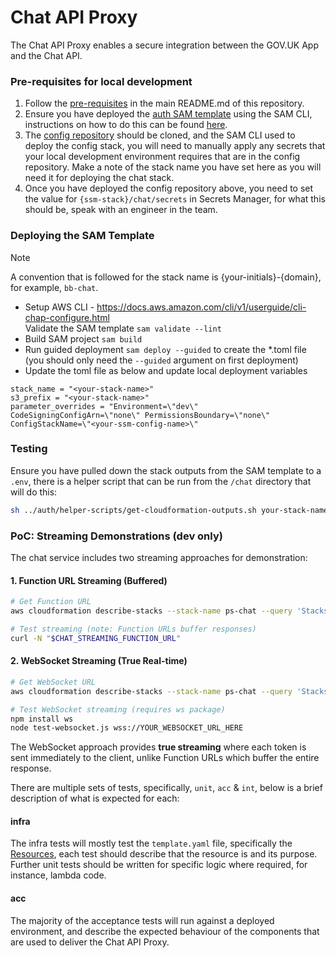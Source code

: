 # Chat API Proxy

The Chat API Proxy enables a secure integration between the GOV.UK App and the Chat API.

### Pre-requisites for local development

1. Follow the [pre-requisites](../README.md#1-prerequisites) in the main README.md of this repository.
1. Ensure you have deployed the [auth SAM template](../auth/template.yaml) using the SAM CLI, instructions on how to do this can be found [here](../README.md#sam-deploy-to-dev-environment).
1. The [config repository](https://github.com/alphagov/govuk-mobile-backend-ssm) should be cloned, and the SAM CLI used to deploy the config stack, you will need to manually apply any secrets that your local development environment requires that are in the config repository. Make a note of the stack name you have set here as you will need it for deploying the chat stack.
1. Once you have deployed the config repository above, you need to set the value for `{ssm-stack}/chat/secrets` in Secrets Manager, for what this should be, speak with an engineer in the team.

### Deploying the SAM Template

> [!NOTE]
> A convention that is followed for the stack name is {your-initials}-{domain}, for example, `bb-chat`.

- Setup AWS CLI - https://docs.aws.amazon.com/cli/v1/userguide/cli-chap-configure.html  
  Validate the SAM template `sam validate --lint`
- Build SAM project `sam build`
- Run guided deployment `sam deploy --guided` to create the \*.toml file (you should only need the `--guided` argument on first deployment)
- Update the toml file as below and update local deployment variables

```
stack_name = "<your-stack-name>"
s3_prefix = "<your-stack-name>"
parameter_overrides = "Environment=\"dev\" CodeSigningConfigArn=\"none\" PermissionsBoundary=\"none\" ConfigStackName=\"<your-ssm-config-name>\"
```

### Testing

Ensure you have pulled down the stack outputs from the SAM template to a `.env`, there is a helper script that can be run from the `/chat` directory that will do this:

```bash
sh ../auth/helper-scripts/get-cloudformation-outputs.sh your-stack-name
```

### PoC: Streaming Demonstrations (dev only)

The chat service includes two streaming approaches for demonstration:

#### 1. Function URL Streaming (Buffered)
```bash
# Get Function URL
aws cloudformation describe-stacks --stack-name ps-chat --query 'Stacks[0].Outputs[?OutputKey==`ChatStreamingFunctionUrl`].OutputValue' --output text

# Test streaming (note: Function URLs buffer responses)
curl -N "$CHAT_STREAMING_FUNCTION_URL"
```

#### 2. WebSocket Streaming (True Real-time)
```bash
# Get WebSocket URL
aws cloudformation describe-stacks --stack-name ps-chat --query 'Stacks[0].Outputs[?OutputKey==`ChatWebSocketApiUrl`].OutputValue' --output text

# Test WebSocket streaming (requires ws package)
npm install ws
node test-websocket.js wss://YOUR_WEBSOCKET_URL_HERE
```

The WebSocket approach provides **true streaming** where each token is sent immediately to the client, unlike Function URLs which buffer the entire response.

There are multiple sets of tests, specifically, `unit`, `acc` & `int`, below is a brief description of what is expected for each:

#### infra

The infra tests will mostly test the `template.yaml` file, specifically the [Resources](https://docs.aws.amazon.com/AWSCloudFormation/latest/UserGuide/resources-section-structure.html), each test should describe that the resource is and its purpose. Further unit tests should be written for specific logic where required, for instance, lambda code.

#### acc

The majority of the acceptance tests will run against a deployed environment, and describe the expected behaviour of the components that are used to deliver the Chat API Proxy.
